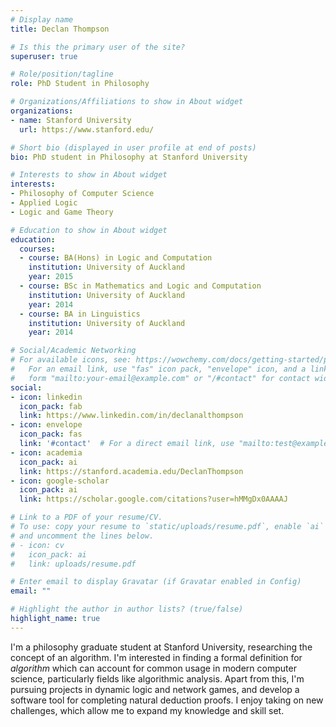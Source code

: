 ```yaml
---
# Display name
title: Declan Thompson

# Is this the primary user of the site?
superuser: true

# Role/position/tagline
role: PhD Student in Philosophy

# Organizations/Affiliations to show in About widget
organizations:
- name: Stanford University
  url: https://www.stanford.edu/

# Short bio (displayed in user profile at end of posts)
bio: PhD student in Philosophy at Stanford University

# Interests to show in About widget
interests:
- Philosophy of Computer Science
- Applied Logic
- Logic and Game Theory

# Education to show in About widget
education:
  courses:
  - course: BA(Hons) in Logic and Computation
    institution: University of Auckland
    year: 2015
  - course: BSc in Mathematics and Logic and Computation
    institution: University of Auckland
    year: 2014
  - course: BA in Linguistics
    institution: University of Auckland
    year: 2014

# Social/Academic Networking
# For available icons, see: https://wowchemy.com/docs/getting-started/page-builder/#icons
#   For an email link, use "fas" icon pack, "envelope" icon, and a link in the
#   form "mailto:your-email@example.com" or "/#contact" for contact widget.
social:
- icon: linkedin
  icon_pack: fab
  link: https://www.linkedin.com/in/declanalthompson
- icon: envelope
  icon_pack: fas
  link: '#contact'  # For a direct email link, use "mailto:test@example.org".
- icon: academia
  icon_pack: ai
  link: https://stanford.academia.edu/DeclanThompson
- icon: google-scholar
  icon_pack: ai
  link: https://scholar.google.com/citations?user=hMMgDx0AAAAJ

# Link to a PDF of your resume/CV.
# To use: copy your resume to `static/uploads/resume.pdf`, enable `ai` icons in `params.toml`,
# and uncomment the lines below.
# - icon: cv
#   icon_pack: ai
#   link: uploads/resume.pdf

# Enter email to display Gravatar (if Gravatar enabled in Config)
email: ""

# Highlight the author in author lists? (true/false)
highlight_name: true
---
```


I'm a philosophy graduate student at Stanford University, researching the concept of an algorithm. I'm interested in finding a formal definition for *algorithm* which can account for common usage in modern computer science, particularly fields like algorithmic analysis. Apart from this, I'm pursuing projects in dynamic logic and network games,  and develop a software tool for completing natural deduction proofs.   I enjoy taking on new challenges, which allow me to expand my knowledge and skill set.
